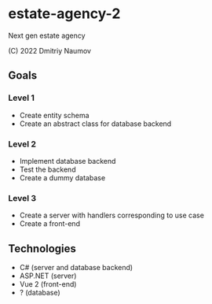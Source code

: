 # estate-agency-2

Next gen estate agency

(C) 2022 Dmitriy Naumov

## Goals

### Level 1
- Create entity schema
- Create an abstract class for database backend

### Level 2
- Implement database backend
- Test the backend
- Create a dummy database

### Level 3
- Create a server with handlers corresponding to use case
- Create a front-end 

## Technologies
- C# (server and database backend)
- ASP.NET (server)
- Vue 2 (front-end)
- ? (database)
